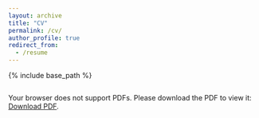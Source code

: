 ```yaml
---
layout: archive
title: "CV"
permalink: /cv/
author_profile: true
redirect_from:
  - /resume
---
```


{% include base_path %}
<div style="display: flex; justify-content: center; align-items: center; height: 80vh;">
<object data="../files/CV.pdf" type="application/pdf" width="100%" height="100%">
  <p>Your browser does not support PDFs. Please download the PDF to view it: <a href="../files/CV.pdf">Download PDF</a>.</p>
</object>
</div>
